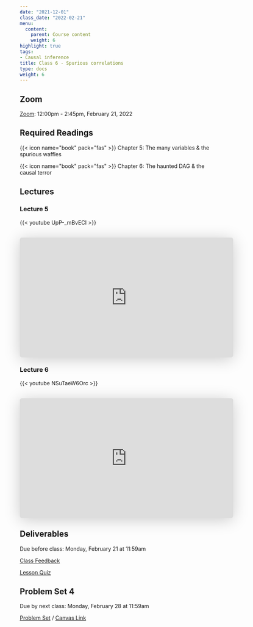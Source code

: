 ```yaml
---
date: "2021-12-01"
class_date: "2022-02-21"
menu:
  content:
    parent: Course content
    weight: 6
highlight: true
tags:
- Causal inference
title: Class 6 - Spurious correlations
type: docs
weight: 6
---
```


## Zoom

<a href="https://uncc.zoom.us/j/93339403054"><i class="fas fa-video fa-lg"></i> Zoom</a>: 12:00pm - 2:45pm, February 21, 2022

## Required Readings

{{< icon name="book" pack="fas" >}} Chapter 5: The many variables & the spurious waffles

{{< icon name="book" pack="fas" >}} Chapter 6: The haunted DAG & the causal terror

<!--more-->

## Lectures

### Lecture 5

{{< youtube UpP-_mBvECI >}}

<br>

<iframe class="speakerdeck-iframe" frameborder="0" src="https://speakerdeck.com/player/d67c24afa5e44b18a1da16c3136cf82b" title="Statistical Rethinking 2022 Lecture 05" allowfullscreen="true" mozallowfullscreen="true" webkitallowfullscreen="true" style="border: 0px; background: padding-box padding-box rgba(0, 0, 0, 0.1); margin: 0px; padding: 0px; border-radius: 6px; box-shadow: rgba(0, 0, 0, 0.2) 0px 5px 40px; width: 560px; height: 314px;" data-ratio="1.78343949044586"></iframe>

<br>

### Lecture 6

{{< youtube NSuTaeW6Orc >}}

<br>

<iframe class="speakerdeck-iframe" frameborder="0" src="https://speakerdeck.com/player/94d5286165f3482590886a4058df0ed3" title="Statistical Rethinking 2022 Lecture 06" allowfullscreen="true" mozallowfullscreen="true" webkitallowfullscreen="true" style="border: 0px; background: padding-box padding-box rgba(0, 0, 0, 0.1); margin: 0px; padding: 0px; border-radius: 6px; box-shadow: rgba(0, 0, 0, 0.2) 0px 5px 40px; width: 560px; height: 314px;" data-ratio="1.78343949044586"></iframe>

<br>

## Deliverables

Due before class: Monday, February 21 at 11:59am 

<a href="https://forms.gle/zMipNzav3BCL3Rwy9"><i class="fas fa-comment fa-lg"></i>  Class Feedback</a>

<a href="https://uncc.instructure.com/courses/171000/quizzes/331403"><i class="fas fa-question fa-lg"></i>  Lesson Quiz</a>

## Problem Set 4

Due by next class: Monday, February 28 at 11:59am

<a href="{{ .Site.baseurl }}/assignment/04-problem-set"><i class="fas fa-pencil-ruler fa-lg"></i>  Problem Set</a> / [Canvas Link](https://uncc.instructure.com/courses/171000/assignments/1415435)

